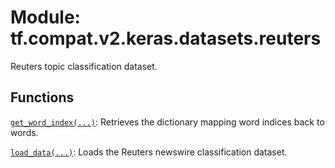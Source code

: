 <div itemscope itemtype="http://developers.google.com/ReferenceObject">
<meta itemprop="name" content="tf.compat.v2.keras.datasets.reuters" />
<meta itemprop="path" content="Stable" />
</div>

# Module: tf.compat.v2.keras.datasets.reuters

Reuters topic classification dataset.

<!-- Placeholder for "Used in" -->


## Functions

[`get_word_index(...)`](../../../../../tf/keras/datasets/reuters/get_word_index.md): Retrieves the dictionary mapping word indices back to words.

[`load_data(...)`](../../../../../tf/keras/datasets/reuters/load_data.md): Loads the Reuters newswire classification dataset.

